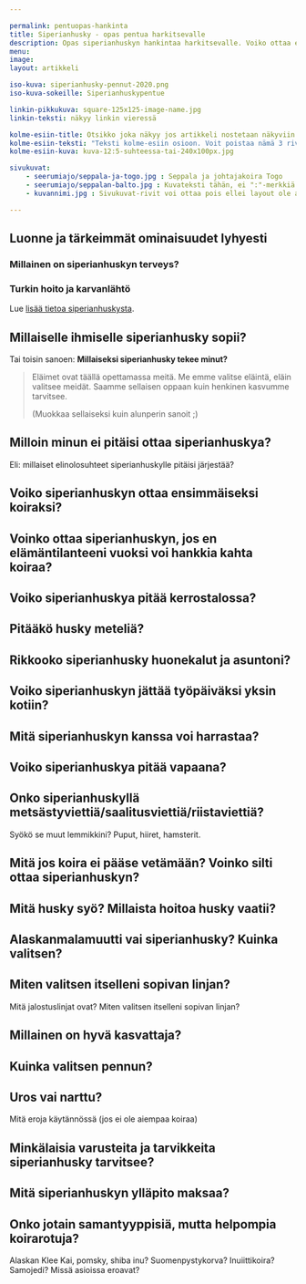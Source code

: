 ```yaml
---

permalink: pentuopas-hankinta
title: Siperianhusky - opas pentua harkitsevalle
description: Opas siperianhuskyn hankintaa harkitsevalle. Voiko ottaa ensimmäiseksi koiraksi tai kerrostaloon?
menu: 
image:
layout: artikkeli

iso-kuva: siperianhusky-pennut-2020.png
iso-kuva-sokeille: Siperianhuskypentue

linkin-pikkukuva: square-125x125-image-name.jpg
linkin-teksti: näkyy linkin vieressä

kolme-esiin-title: Otsikko joka näkyy jos artikkeli nostetaan näkyviin kolme-esiin osioon. 
kolme-esiin-teksti: "Teksti kolme-esiin osioon. Voit poistaa nämä 3 riviä jos artikkelia ei esitellä."
kolme-esiin-kuva: kuva-12:5-suhteessa-tai-240x100px.jpg

sivukuvat:
    - seerumiajo/seppala-ja-togo.jpg : Seppala ja johtajakoira Togo
    - seerumiajo/seppalan-balto.jpg : Kuvateksti tähän, ei ":"-merkkiä 
    - kuvannimi.jpg : Sivukuvat-rivit voi ottaa pois ellei layout ole artikkeli-kuvapalkilla  

---
```




## Luonne ja tärkeimmät ominaisuudet lyhyesti

### Millainen on siperianhuskyn terveys?

### Turkin hoito ja karvanlähtö 

Lue [lisää tietoa siperianhuskysta](siperianhusky-rotuinfo).

## Millaiselle ihmiselle siperianhusky sopii? 

Tai toisin sanoen: **Millaiseksi siperianhusky tekee minut?**

> Eläimet ovat täällä opettamassa meitä. Me emme valitse eläintä, eläin valitsee meidät. Saamme sellaisen oppaan kuin henkinen kasvumme tarvitsee. 
>
> (Muokkaa sellaiseksi kuin alunperin sanoit ;)



## Milloin minun ei pitäisi ottaa siperianhuskya?

Eli: millaiset elinolosuhteet siperianhuskylle pitäisi järjestää?



## Voiko siperianhuskyn ottaa ensimmäiseksi koiraksi?

## Voinko ottaa siperianhuskyn, jos en elämäntilanteeni vuoksi voi hankkia kahta koiraa?

## Voiko siperianhuskya pitää kerrostalossa?

## Pitääkö husky meteliä?

## Rikkooko siperianhusky huonekalut ja asuntoni?

## Voiko siperianhuskyn jättää työpäiväksi yksin kotiin?

## Mitä siperianhuskyn kanssa voi harrastaa?

## Voiko siperianhuskya pitää vapaana?

## Onko siperianhuskyllä metsästyviettiä/saalitusviettiä/riistaviettiä?

Syökö se muut lemmikkini? Puput, hiiret, hamsterit.

## Mitä jos koira ei pääse vetämään? Voinko silti ottaa siperianhuskyn?

## Mitä husky syö? Millaista hoitoa husky vaatii?

## Alaskanmalamuutti vai siperianhusky? Kuinka valitsen?

## Miten valitsen itselleni sopivan linjan? 

Mitä jalostuslinjat ovat? Miten valitsen itselleni sopivan linjan?

## Millainen on hyvä kasvattaja? 

## Kuinka valitsen pennun? 

## Uros vai narttu?

Mitä eroja käytännössä (jos ei ole aiempaa koiraa)

## Minkälaisia varusteita ja tarvikkeita siperianhusky tarvitsee?

## Mitä siperianhuskyn ylläpito maksaa?

## Onko jotain samantyyppisiä, mutta helpompia koirarotuja?

Alaskan Klee Kai, pomsky, shiba inu? Suomenpystykorva? Inuiittikoira? Samojedi? Missä asioissa eroavat?







